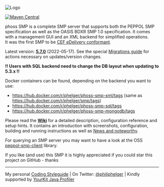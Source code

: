 ![Logo](https://github.com/phax/phoss-smp/blob/master/docs/logo/phoss-smp-272-100.png)

[![Maven Central](https://maven-badges.herokuapp.com/maven-central/com.helger/phoss-smp-parent-pom/badge.svg)](https://maven-badges.herokuapp.com/maven-central/com.helger/phoss-smp-parent-pom) 

phoss SMP is a complete SMP server that supports both the PEPPOL SMP specification as well as the OASIS BDXR SMP 1.0 specification.
It comes with a management GUI and an XML backend for simplified operations.  
It was the first SMP to be [CEF eDelivery conformant](https://ec.europa.eu/cefdigital/wiki/display/CEFDIGITAL/OASIS+SMP+conformant+solutions).

Latest version: **[5.7.0](https://github.com/phax/phoss-smp/releases/tag/phoss-smp-parent-pom-5.7.0)** (2022-05-17).
See the special [Migrations guide](https://github.com/phax/phoss-smp/wiki/Migrations) for actions necessary on updates/version changes.

**!! Users with SQL backend need to change the DB layout when updating to 5.3.x !!**

Docker containers can be found, depending on the backend you want to use:
* https://hub.docker.com/r/phelger/phoss-smp-xml/tags (same as https://hub.docker.com/r/phelger/smp/tags)
* https://hub.docker.com/r/phelger/phoss-smp-sql/tags
* https://hub.docker.com/r/phelger/phoss-smp-mongodb/tags

Please read the **[Wiki](https://github.com/phax/phoss-smp/wiki)** for a detailed description, configuration reference and setup hints. It contains an introduction with screenshots, configuration, building and running instructions as well as [News and noteworthy](https://github.com/phax/phoss-smp/wiki/News-and-noteworthy).

For querying an SMP server you may want to have a look at the OSS [peppol-smp-client](https://github.com/phax/peppol-commons/) library.

If you like (and use) this SMP it is highly appreciated if you could star this project on GitHub - thanks

---

My personal [Coding Styleguide](https://github.com/phax/meta/blob/master/CodingStyleguide.md) |
On Twitter: <a href="https://twitter.com/philiphelger">@philiphelger</a> |
Kindly supported by [YourKit Java Profiler](https://www.yourkit.com)